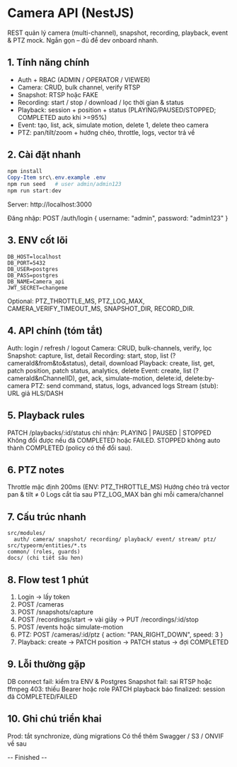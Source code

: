 # Camera API (NestJS)

REST quản lý camera (multi-channel), snapshot, recording, playback, event & PTZ mock. Ngắn gọn – đủ để dev onboard nhanh.

## 1. Tính năng chính
* Auth + RBAC (ADMIN / OPERATOR / VIEWER)
* Camera: CRUD, bulk channel, verify RTSP
* Snapshot: RTSP hoặc FAKE
* Recording: start / stop / download / lọc thời gian & status
* Playback: session + position + status (PLAYING/PAUSED/STOPPED; COMPLETED auto khi >=95%)
* Event: tạo, list, ack, simulate motion, delete 1, delete theo camera
* PTZ: pan/tilt/zoom + hướng chéo, throttle, logs, vector trả về

## 2. Cài đặt nhanh
```powershell
npm install
Copy-Item src\.env.example .env
npm run seed   # user admin/admin123
npm run start:dev
```
Server: http://localhost:3000

Đăng nhập: POST /auth/login { username: "admin", password: "admin123" }

## 3. ENV cốt lõi
```
DB_HOST=localhost
DB_PORT=5432
DB_USER=postgres
DB_PASS=postgres
DB_NAME=Camera_api
JWT_SECRET=changeme
```
Optional: PTZ_THROTTLE_MS, PTZ_LOG_MAX, CAMERA_VERIFY_TIMEOUT_MS, SNAPSHOT_DIR, RECORD_DIR.

## 4. API chính (tóm tắt)
Auth: login / refresh / logout
Camera: CRUD, bulk-channels, verify, lọc
Snapshot: capture, list, detail
Recording: start, stop, list (?cameraId&from&to&status), detail, download
Playback: create, list, get, patch position, patch status, analytics, delete
Event: create, list (?cameraId&nChannelID), get, ack, simulate-motion, delete:id, delete:by-camera
PTZ: send command, status, logs, advanced logs
Stream (stub): URL giả HLS/DASH

## 5. Playback rules
PATCH /playbacks/:id/status chỉ nhận: PLAYING | PAUSED | STOPPED
Không đổi được nếu đã COMPLETED hoặc FAILED.
STOPPED không auto thành COMPLETED (policy có thể đổi sau).

## 6. PTZ notes
Throttle mặc định 200ms (ENV: PTZ_THROTTLE_MS)
Hướng chéo trả vector pan & tilt ≠ 0
Logs cắt tỉa sau PTZ_LOG_MAX bản ghi mỗi camera/channel

## 7. Cấu trúc nhanh
```
src/modules/
  auth/ camera/ snapshot/ recording/ playback/ event/ stream/ ptz/
src/typeorm/entities/*.ts
common/ (roles, guards)
docs/ (chi tiết sâu hơn)
```

## 8. Flow test 1 phút
1. Login → lấy token
2. POST /cameras
3. POST /snapshots/capture
4. POST /recordings/start → vài giây → PUT /recordings/:id/stop
5. POST /events hoặc simulate-motion
6. PTZ: POST /cameras/:id/ptz { action: "PAN_RIGHT_DOWN", speed: 3 }
7. Playback: create → PATCH position → PATCH status → đợi COMPLETED

## 9. Lỗi thường gặp
DB connect fail: kiểm tra ENV & Postgres
Snapshot fail: sai RTSP hoặc ffmpeg
403: thiếu Bearer hoặc role
PATCH playback báo finalized: session đã COMPLETED/FAILED

## 10. Ghi chú triển khai
Prod: tắt synchronize, dùng migrations
Có thể thêm Swagger / S3 / ONVIF về sau

-- Finished --



